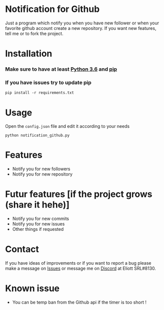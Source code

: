 # Notification for Github
Just a program which notify you when you have new follower or when your favorite github account create a new repository. If you want new features, tell me or to fork the project.

# Installation
### Make sure to have at least [Python 3.6](https://www.python.org/downloads/release/python-360/) and [pip](https://pypi.org/project/pip/)
### If you have issues try to update pip
```
pip install -r requirements.txt
```

# Usage
Open the `config.json` file and edit it according to your needs
```
python notification_github.py
```

# Features
* Notify you for new followers
* Notify you for new repository

# Futur features [if the project grows (share it hehe)]
* Notify you for new commits
* Notify you for new issues 
* Other things if requested

# Contact
If you have ideas of improvements or if you want to report a bug please make a message on [Issues](https://github.com/Eliott-srl/Notifications_for_github/issues) or message me on [Discord](https://discord.com/) at Eliott SRL#8130.

# Known issue
* You can be temp ban from the Github api if the timer is too short ! 
